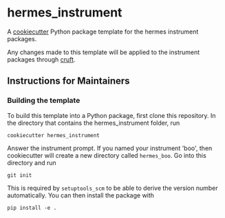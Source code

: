 # hermes_instrument
A [cookiecutter](https://cookiecutter.readthedocs.io/en/stable/) Python package template for the hermes instrument packages.

Any changes made to this template will be applied to the instrument packages through [cruft](https://cruft.github.io/cruft/).

## Instructions for Maintainers

### Building the template

To build this template into a Python package, first clone this repository. In the directory that contains the hermes_instrument folder, run

    cookiecutter hermes_instrument

Answer the instrument prompt. If you named your instrument 'boo', then cookiecutter will create a new directory called `hermes_boo`. Go into this directory and run

    git init

This is required by `setuptools_scm` to be able to derive the version number automatically. You can then install the package with

    pip install -e .

